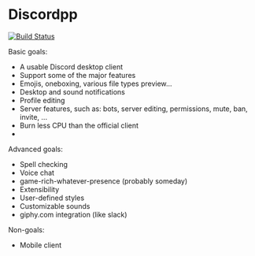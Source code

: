# Discordpp
[![Build Status](https://travis-ci.org/kociap/Discordpp.svg?branch=master)](https://travis-ci.org/kociap/Discordpp)

Basic goals:
* A usable Discord desktop client
* Support some of the major features
* Emojis, oneboxing, various file types preview...
* Desktop and sound notifications
* Profile editing
* Server features, such as: bots, server editing, permissions, mute, ban, invite, ...
* Burn less CPU than the official client
* 
Advanced goals:
* Spell checking
* Voice chat
* game-rich-whatever-presence (probably someday)
* Extensibility
* User-defined styles
* Customizable sounds
* giphy.com integration (like slack)

Non-goals:
* Mobile client